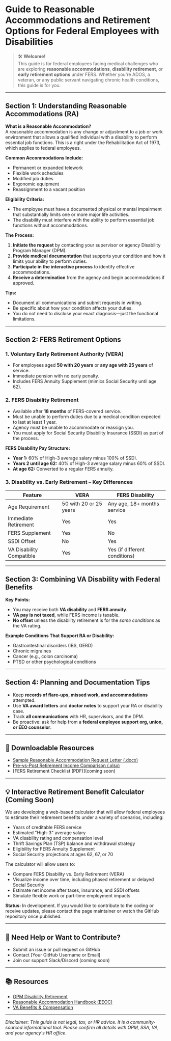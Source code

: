 
# Guide to Reasonable Accommodations and Retirement Options for Federal Employees with Disabilities

> 🛠️ **Welcome!**  
> This guide is for federal employees facing medical challenges who are exploring **reasonable accommodations**, **disability retirement**, or **early retirement options** under FERS. Whether you're ADOS, a veteran, or any public servant navigating chronic health conditions, this guide is for you.

---

## Section 1: Understanding Reasonable Accommodations (RA)

**What is a Reasonable Accommodation?**  
A reasonable accommodation is any change or adjustment to a job or work environment that allows a qualified individual with a disability to perform essential job functions. This is a right under the Rehabilitation Act of 1973, which applies to federal employees.

**Common Accommodations Include:**
- Permanent or expanded telework
- Flexible work schedules
- Modified job duties
- Ergonomic equipment
- Reassignment to a vacant position

**Eligibility Criteria:**
- The employee must have a documented physical or mental impairment that substantially limits one or more major life activities.
- The disability must interfere with the ability to perform essential job functions without accommodations.

**The Process:**
1. **Initiate the request** by contacting your supervisor or agency Disability Program Manager (DPM).
2. **Provide medical documentation** that supports your condition and how it limits your ability to perform duties.
3. **Participate in the interactive process** to identify effective accommodations.
4. **Receive a determination** from the agency and begin accommodations if approved.

**Tips:**
- Document all communications and submit requests in writing.
- Be specific about how your condition affects your duties.
- You do not need to disclose your exact diagnosis—just the functional limitations.

---

## Section 2: FERS Retirement Options

### 1. Voluntary Early Retirement Authority (VERA)
- For employees aged **50 with 20 years** or **any age with 25 years** of service.
- Immediate pension with no early penalty.
- Includes FERS Annuity Supplement (mimics Social Security until age 62).

### 2. FERS Disability Retirement
- Available after **18 months** of FERS-covered service.
- Must be unable to perform duties due to a medical condition expected to last at least 1 year.
- Agency must be unable to accommodate or reassign you.
- You must apply for Social Security Disability Insurance (SSDI) as part of the process.

**FERS Disability Pay Structure:**
- **Year 1:** 60% of High-3 average salary minus 100% of SSDI.
- **Years 2 until age 62:** 40% of High-3 average salary minus 60% of SSDI.
- **At age 62:** Converted to a regular FERS annuity.

### 3. Disability vs. Early Retirement – Key Differences

| Feature                  | VERA                   | FERS Disability               |
| ------------------------ | ---------------------- | ----------------------------- |
| Age Requirement          | 50 with 20 or 25 years | Any age, 18+ months service   |
| Immediate Retirement     | Yes                    | Yes                           |
| FERS Supplement          | Yes                    | No                            |
| SSDI Offset              | No                     | Yes                           |
| VA Disability Compatible | Yes                    | Yes (if different conditions) |

---

## Section 3: Combining VA Disability with Federal Benefits

**Key Points:**
- You may receive both **VA disability** and **FERS annuity**.
- **VA pay is not taxed**, while FERS income is taxable.
- **No offset** unless the disability retirement is for the *same conditions* as the VA rating.

**Example Conditions That Support RA or Disability:**
- Gastrointestinal disorders (IBS, GERD)
- Chronic migraines
- Cancer (e.g., colon carcinoma)
- PTSD or other psychological conditions

---

## Section 4: Planning and Documentation Tips

- Keep **records of flare-ups, missed work, and accommodations** attempted.
- Use **VA award letters** and **doctor notes** to support your RA or disability case.
- Track **all communications** with HR, supervisors, and the DPM.
- Be proactive: ask for help from a **federal employee support org, union, or EEO counselor**.

---

## 📄 Downloadable Resources

- [Sample Reasonable Accommodation Request Letter (.docx)](link-to-uploaded-file)
- [Pre-vs-Post Retirement Income Comparison (.xlsx)](link-to-uploaded-file)
- [FERS Retirement Checklist (PDF)](coming soon)

---

## 💡 Interactive Retirement Benefit Calculator (Coming Soon)

We are developing a web-based calculator that will allow federal employees to estimate their retirement benefits under a variety of scenarios, including:

- Years of creditable FERS service
- Estimated "High-3" average salary
- VA disability rating and compensation level
- Thrift Savings Plan (TSP) balance and withdrawal strategy
- Eligibility for FERS Annuity Supplement
- Social Security projections at ages 62, 67, or 70

The calculator will allow users to:
- Compare FERS Disability vs. Early Retirement (VERA)
- Visualize income over time, including phased retirement or delayed Social Security
- Estimate net income after taxes, insurance, and SSDI offsets
- Simulate flexible work or part-time employment impacts

**Status:** In development. If you would like to contribute to the coding or receive updates, please contact the page maintainer or watch the GitHub repository once published.

---

## 🙋 Need Help or Want to Contribute?

- Submit an issue or pull request on GitHub
- Contact [Your GitHub Username or Email]
- Join our support Slack/Discord (coming soon)

---

## 📚 Resources

- [OPM Disability Retirement](https://www.opm.gov/retirement-services/disability-retirement/)
- [Reasonable Accommodation Handbook (EEOC)](https://www.eeoc.gov/reasonable-accommodation)
- [VA Benefits & Compensation](https://www.va.gov/disability/)

---

*Disclaimer: This guide is not legal, tax, or HR advice. It is a community-sourced informational tool. Please confirm all details with OPM, SSA, VA, and your agency's HR office.*
